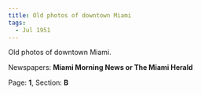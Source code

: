 ```yaml
---  
title: Old photos of downtown Miami  
tags:  
  - Jul 1951  
---  
```

  
Old photos of downtown Miami.  
  
Newspapers: **Miami Morning News or The Miami Herald**  
  
Page: **1**, Section: **B** 

